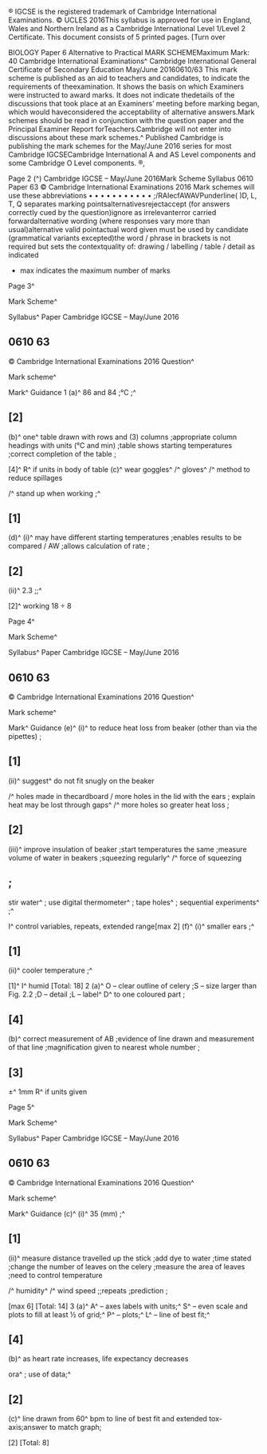 ® IGCSE is the registered trademark of Cambridge International Examinations. © UCLES 2016This syllabus is approved for use in England, Wales and Northern Ireland as a Cambridge International Level 1/Level 2 Certificate. This document consists of 5 printed pages. [Turn over 

BIOLOGY Paper 6 Alternative to Practical MARK SCHEMEMaximum Mark: 40 Cambridge International Examinations^ Cambridge International General Certificate of Secondary Education May/June 20160610/63 This mark scheme is published as an aid to teachers and candidates, to indicate the requirements of theexamination. It shows the basis on which Examiners were instructed to award marks. It does not indicate thedetails of the discussions that took place at an Examiners’ meeting before marking began, which would haveconsidered the acceptability of alternative answers.Mark schemes should be read in conjunction with the question paper and the Principal Examiner Report forTeachers.Cambridge will not enter into discussions about these mark schemes.^ Published Cambridge is publishing the mark schemes for the May/June 2016 series for most Cambridge IGCSECambridge International A and AS Level components and some Cambridge O Level components. ®, 


Page 2 (^) Cambridge IGCSE – May/June 2016Mark Scheme Syllabus 0610 Paper 63 © Cambridge International Examinations 2016 Mark schemes will use these abbreviations • • • • • • • • • • • ;/RAIecfAWAVPunderline( )D, L, T, Q separates marking pointsalternativesrejectaccept (for answers correctly cued by the question)ignore as irrelevanterror carried forwardalternative wording (where responses vary more than usual)alternative valid pointactual word given must be used by candidate (grammatical variants excepted)the word / phrase in brackets is not required but sets the contextquality of: drawing / labelling / table / detail as indicated 

- max indicates the maximum number of marks 


Page 3^ 

Mark Scheme^ 

Syllabus^ Paper Cambridge IGCSE – May/June 2016 

## 0610 63 

 © Cambridge International Examinations 2016 Question^ 

 Mark scheme^ 

 Mark^ Guidance 1 (a)^ 86 and 84 ;°C ;^ 

## [2] 

 (b)^ one^ table drawn with rows and (3) columns ;appropriate column headings with units (°C and min) ;table shows starting temperatures ;correct completion of the table ; 

 [4]^ R^ if units in body of table (c)^ wear goggles^ /^ gloves^ /^ method to reduce spillages 

 /^ stand up when working ;^ 

## [1] 

 (d)^ (i)^ may have different starting temperatures ;enables results to be compared / AW ;allows calculation of rate ; 

## [2] 

 (ii)^ 2.3 ;;^ 

 [2]^ working 18 ÷ 8 


Page 4^ 

Mark Scheme^ 

Syllabus^ Paper Cambridge IGCSE – May/June 2016 

## 0610 63 

 © Cambridge International Examinations 2016 Question^ 

 Mark scheme^ 

 Mark^ Guidance (e)^ (i)^ to reduce heat loss from beaker (other than via the pipettes) ; 

## [1] 

 (ii)^ suggest^ do not fit snugly on the beaker 

 /^ holes made in thecardboard / more holes in the lid with the ears ; explain heat may be lost through gaps^ /^ more holes so greater heat loss ; 

## [2] 

 (iii)^ improve insulation of beaker ;start temperatures the same ;measure volume of water in beakers ;squeezing regularly^ /^ force of squeezing 

## ; 

 stir water^ ; use digital thermometer^ ; tape holes^ ; sequential experiments^ ;^ 

 I^ control variables, repeats, extended range[max 2] (f)^ (i)^ smaller ears ;^ 

## [1] 

 (ii)^ cooler temperature ;^ 

 [1]^ I^ humid [Total: 18] 2 (a)^ O – clear outline of celery ;S – size larger than Fig. 2.2 ;D – detail ;L – label^ D^ to one coloured part ; 

## [4] 

 (b)^ correct measurement of AB ;evidence of line drawn and measurement of that line ;magnification given to nearest whole number ; 

## [3] 

 ±^ 1mm R^ if units given 


Page 5^ 

Mark Scheme^ 

Syllabus^ Paper Cambridge IGCSE – May/June 2016 

## 0610 63 

 © Cambridge International Examinations 2016 Question^ 

 Mark scheme^ 

 Mark^ Guidance (c)^ (i)^ 35 (mm) ;^ 

## [1] 

 (ii)^ measure distance travelled up the stick ;add dye to water ;time stated ;change the number of leaves on the celery ;measure the area of leaves ;need to control temperature 

 /^ humidity^ /^ wind speed ;;repeats ;prediction ; 

 [max 6] [Total: 14] 3 (a)^ A^ – axes labels with units;^ S^ – even scale and plots to fill at least ½ of grid;^ P^ – plots;^ L^ – line of best fit;^ 

## [4] 

 (b)^ as heart rate increases, life expectancy decreases 

 ora^ ; use of data;^ 

## [2] 

 (c)^ line drawn from 60^ bpm to line of best fit and extended tox-axis;answer to match graph; 

 [2] [Total: 8] 


